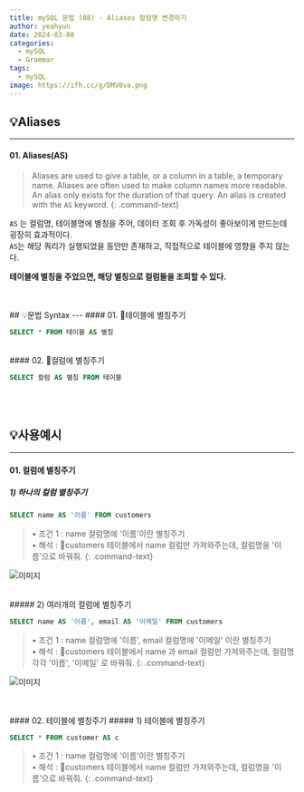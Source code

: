 ```yaml
---
title: mySQL 문법 (08) - Aliases 컬럼명 변경하기
author: yeahyun
date: 2024-03-08
categories:
  - mySQL
  - Grammarㅤ
tags:
  - mySQL
image: https://ifh.cc/g/DMV0va.png
---
```

## 💡Aliases
---
#### 01. Aliases(AS)

>Aliases are used to give a table, or a column in a table, a temporary name.
>Aliases are often used to make column names more readable.
>An alias only exists for the duration of that query.
>An alias is created with the `AS` keyword.
{: .command-text}

`AS` 는 컬럼명, 테이블명에 별칭을 주어, 데이터 조회 후 가독성이 좋아보이게 만드는데 굉장히 효과적이다.  
`AS`는 해당 쿼리가 실행되었을 동안만 존재하고, 직접적으로 테이블에 영향을 주지 않는다.

**테이블에 별칭을 주었으면, 해당 별칭으로 컬럼들을 조회할 수 있다.**

<br>
<br>
## 💡문법 Syntax
---
#### 01. 테이블에 별칭주기

```sql
SELECT * FROM 테이블 AS 별칭
```

<br>
#### 02. 컬럼에 별칭주기

```sql
SELECT 컬럼 AS 별칭 FROM 테이블
```
<br>
<br>

## 💡사용예시
---
#### 01. 컬럼에 별칭주기

##### 1) 하나의 컬럼 별칭주기

```sql
SELECT name AS '이름' FROM customers
```

>• 조건 1 : name 컬럼명에 '이름'이란 별칭주기  
>• 해석 : customers 테이블에서 name 컬럼만 가져와주는데, 컬럼명을 '이름'으로 바꿔줘.
{: .command-text}

![이미지](https://ifh.cc/g/a7816D.png)


<br>
##### 2) 여러개의 컬럼에 별칭주기

```sql
SELECT name AS '이름', email AS '이메일' FROM customers
```

>• 조건 1 : name 컬럼명에 '이름', email 컬럼명에 '이메일' 이란 별칭주기  
>• 해석 : customers 테이블에서 name 과 email 컬럼만 가져와주는데, 컬럼명 각각 '이름', '이메일' 로 바꿔줘.
{: .command-text}

![이미지](https://ifh.cc/g/W7KRXz.png)

<br>
<br>
#### 02. 테이블에 별칭주기
##### 1) 테이블에 별칭주기

```sql
SELECT * FROM customer AS c
```

>• 조건 1 : name 컬럼명에 '이름'이란 별칭주기  
>• 해석 : customers 테이블에서 name 컬럼만 가져와주는데, 컬럼명을 '이름'으로 바꿔줘.
{: .command-text}